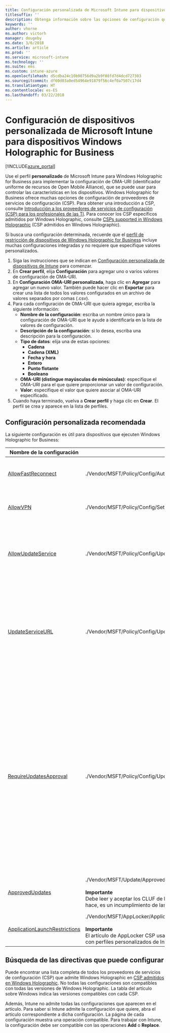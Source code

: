 ```yaml
---
title: Configuración personalizada de Microsoft Intune para dispositivos Windows Holographic for Business
titlesuffix: ''
description: Obtenga información sobre las opciones de configuración que puede aplicar en un perfil personalizado de Windows Holographic for Business.
keywords: ''
author: vhorne
ms.author: victorh
manager: dougeby
ms.date: 3/6/2018
ms.article: article
ms.prod: ''
ms.service: microsoft-intune
ms.technology: ''
ms.suite: ems
ms.custom: intune-azure
ms.openlocfilehash: d5cdba24c10b90756d9a2b9f08fd7d4dcd727303
ms.sourcegitcommit: df60d03a0ed54964e91879f56c4ef0a7507c17d4
ms.translationtype: HT
ms.contentlocale: es-ES
ms.lasthandoff: 03/22/2018
---
```

# <a name="microsoft-intune-custom-device-settings-for-devices-running-windows-holographic-for-business"></a>Configuración de dispositivos personalizada de Microsoft Intune para dispositivos Windows Holographic for Business

[!INCLUDE[azure_portal](./includes/azure_portal.md)]

 Use el perfil **personalizado** de Microsoft Intune para Windows Holographic for Business para implementar la configuración de OMA-URI (identificador uniforme de recursos de Open Mobile Alliance), que se puede usar para controlar las características en los dispositivos. Windows Holographic for Business ofrece muchas opciones de configuración de proveedores de servicios de configuración (CSP). Para obtener una introducción a CSP, consulte [Introducción a los proveedores de servicios de configuración (CSP) para los profesionales de las TI](https://technet.microsoft.com/itpro/windows/manage/how-it-pros-can-use-configuration-service-providers). Para conocer los CSP específicos admitidos por Windows Holographic, consulte [CSPs supported in Windows Holographic](https://docs.microsoft.com/windows/client-management/mdm/configuration-service-provider-reference#hololens) (CSP admitidos en Windows Holographic).

Si busca una configuración determinada, recuerde que el [perfil de restricción de dispositivos de Windows Holographic for Business](device-restrictions-windows-holographic.md) incluye muchas configuraciones integradas y no requiere que especifique valores personalizados.

1. Siga las instrucciones que se indican en [Configuración personalizada de dispositivos de Intune](custom-settings-configure.md) para comenzar.
2. En **Crear perfil**, elija **Configuración** para agregar uno o varios valores de configuración de OMA-URI.
3. En **Configuración OMA-URI personalizada**, haga clic en **Agregar** para agregar un nuevo valor. También puede hacer clic en **Exportar** para crear una lista de todos los valores configurados en un archivo de valores separados por comas (.csv).
4. Para cada configuración de OMA-URI que quiera agregar, escriba la siguiente información:
    - **Nombre de la configuración**: escriba un nombre único para la configuración de OMA-URI que le ayude a identificarla en la lista de valores de configuración.
    - **Descripción de la configuración**: si lo desea, escriba una descripción para la configuración.
    - **Tipo de datos**: elija una de estas opciones:
        - **Cadena**
        - **Cadena (XML)**
        - **Fecha y hora**
        - **Entero**
        - **Punto flotante**
        - **Booleano**
    - **OMA-URI (distingue mayúsculas de minúsculas)**: especifique el OMA-URI para el que quiere proporcionar un valor de configuración.
    - **Valor**: especifique el valor que quiere asociar al OMA-URI especificado.
1. Cuando haya terminado, vuelva a **Crear perfil** y haga clic en **Crear**.
El perfil se crea y aparece en la lista de perfiles.

## <a name="recommended-custom-settings"></a>Configuración personalizada recomendada

La siguiente configuración es útil para dispositivos que ejecuten Windows Holographic for Business:


|Nombre de la configuración|OMA-URI|Tipo de datos  |
|---------|---------|---------|
|[AllowFastReconnect](https://docs.microsoft.com/windows/client-management/mdm/policy-csp-authentication#authentication-allowfastreconnect)|./Vendor/MSFT/Policy/Config/Authentication/AllowFastReconnect|Entero<br>0: no permitido<br>1: permitido (valor predeterminado)|
|[AllowVPN](https://docs.microsoft.com/windows/client-management/mdm/policy-csp-settings#settings-allowvpn)|./Vendor/MSFT/Policy/Config/Settings/AllowVPN|Entero<br>0: no permitido<br>1: permitido (valor predeterminado)|
|[AllowUpdateService](https://docs.microsoft.com/windows/client-management/mdm/policy-csp-update#update-allowupdateservice)|./Vendor/MSFT/Policy/Config/Update/AllowUpdateService|Entero<br>0: no se permite el servicio de actualización <br>1: se permite el servicio de actualización (valor predeterminado).|
|[UpdateServiceURL](https://docs.microsoft.com/windows/client-management/mdm/policy-csp-update#update-updateserviceurl)|./Vendor/MSFT/Policy/Config/Update/UpdateServiceUrl|String<br>URL: el dispositivo busca actualizaciones desde el servidor de WSUS en la URL especificada.<br>No configurado: el dispositivo busca actualizaciones desde Microsoft Update.|
|[RequireUpdatesApproval](https://docs.microsoft.com/windows/client-management/mdm/policy-csp-update#update-requireupdateapproval)|./Vendor/MSFT/Policy/Config/Update/RequireUpdateApproval|Entero<br>0: no configurado. El dispositivo instala todas las actualizaciones aplicables.<br>1: el dispositivo solo instala las actualizaciones que son aplicables y que están en la lista Actualizaciones aprobadas. Establezca esta directiva en 1 si el departamento de TI quiere controlar la implementación de actualizaciones en dispositivos, por ejemplo, cuando es necesario realizar pruebas antes de la implementación.|
|[ApprovedUpdates](https://docs.microsoft.com/windows/client-management/mdm/update-csp)|./Vendor/MSFT/Update/ApprovedUpdates<br><br>**Importante**<br>Debe leer y aceptar los CLUF de la actualización en nombre de los usuarios finales. Si no lo hace, es un incumplimiento de las obligaciones legales o contractuales.|Nodo para las aprobaciones de actualización y la aceptación de CLUF en nombre del usuario final.|
[ApplicationLaunchRestrictions](https://docs.microsoft.com/windows/client-management/mdm/applocker-csp)|./Vendor/MSFT/AppLocker/ApplicationLaunchRestrictions/*Grouping*/*ApplicationType*/Policy<br><br>**Importante**<br>El artículo de AppLocker CSP usa ejemplos XML con escape. Para configurar los valores con perfiles personalizados de Intune, debe usar XML sin formato.|String<br>Para obtener más información, vea el artículo de [AppLocker CSP](https://docs.microsoft.com/windows/client-management/mdm/applocker-csp).

## <a name="how-to-find-the-policies-you-can-configure"></a>Búsqueda de las directivas que puede configurar

Puede encontrar una lista completa de todos los proveedores de servicios de configuración (CSP) que admite Windows Holographic en [CSP admitidos en Windows Holographic](https://docs.microsoft.com/windows/client-management/mdm/configuration-service-provider-reference#hololens). No todas las configuraciones son compatibles con todas las versiones de Windows Holographic. La tabla del artículo sobre Windows indica las versiones compatibles con cada CSP.

Además, Intune no admite todas las configuraciones que aparecen en el artículo. Para saber si Intune admite la configuración que quiere, abra el artículo correspondiente a dicha configuración. La página de cada configuración muestra una operación compatible. Para trabajar con Intune, la configuración debe ser compatible con las operaciones **Add** o **Replace**.
